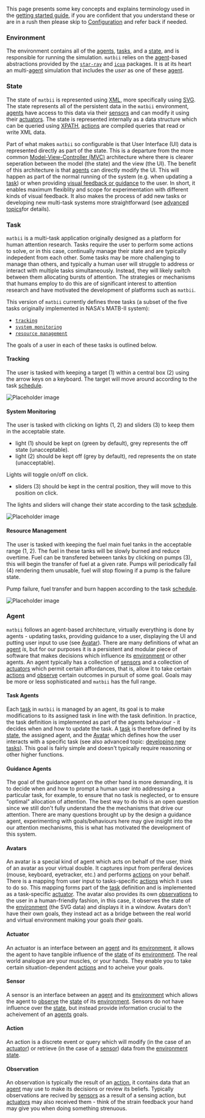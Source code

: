 This page presents some key concepts and explains terminology used in the [getting started guide](./index.md), if you are confident that you understand these or are in a rush then please skip to [Configuration](./configuration.md) and refer back if needed.

### Environment

The environment contains all of the [agents](#agent), [tasks](#task), and a [state](#state), and is responsible for running the simulation. `matbii` relies on the [agent](#agent)-based abstractions provided by the [`star-ray`](https://github.com/dicelab-rhul/star-ray) and [`icua`](https://github.com/dicelab-rhul/icua2) packages. It is at its heart an multi-[agent](#agent) simulation that includes the _user_ as one of these [agent](#agent). 

### State

The state of `matbii` is represented using [XML](https://en.wikipedia.org/wiki/XML), more specifically using [SVG](https://en.wikipedia.org/wiki/SVG). The state represents all of the persistent data in the `matbii` environment, [agents](#agent) have access to this data via their [sensors](#sensor) and can modify it using their [actuators](#actuator). The state is represented internally as a data structure which can be queried using [XPATH](https://en.wikipedia.org/wiki/XPath), [actions](#action) are compiled queries that read or write XML data. 

Part of what makes `matbii` so configurable is that User Interface (UI) data is represented directly as part of the state. This is a departure from the more common [Model-View-Controller (MVC)](https://en.wikipedia.org/wiki/Model–view–controller) architecture where there is clearer seperation between the model (the state) and the view (the UI). The benefit of this architecture is that [agents](#agent) can directly modify the UI. This will happen as part of the normal running of the system (e.g. when updating a [task](#task)) or when providing [visual feedback or guidance](#guidance-agents) to the user. In short, it enables maximum flexiblity and scope for experimentation with different kinds of visual feedback. It also makes the process of add new tasks or developing new multi-task systems more straightforward (see [advanced topics](../advanced/index.md)for details).

### Task

`matbii` is a multi-task application originally designed as a platform for human attention research. Tasks require the user to perform some actions to solve, or in this case, continually manage their state and are typically indepedent from each other. Some tasks may be more challenging to manage than others, and typically a human user will struggle to address or interact with multiple tasks simultaneously. Instead, they will likely switch between them allocating bursts of attention. The strategies or mechanisms that humans employ to do this are of significant interest to attention research and have motivated the development of platforms such as `matbii`.

This version of `matbii` currently defines three tasks (a subset of the five tasks originally implemented in NASA's MATB-II system):

- [`tracking`](#tracking)
- [`system monitoring`](#system-monitoring)
- [`resource management`](#resource-management)

The goals of a user in each of these tasks is outlined below.

#### Tracking

The user is tasked with keeping a target (1) within a central box (2) using the arrow keys on a keyboard. The target will move around according to the task [schedule](configuration.md#schedule-files). 

<img src="https://via.placeholder.com/150" alt="Placeholder image">

#### System Monitoring

The user is tasked with clicking on lights (1, 2) and sliders (3) to keep them in the acceptable state. 

- light (1) should be kept on (green by default), grey represents the off state (unacceptable).
- light (2) should be kept off (grey by default), red represents the on state (unacceptable).

Lights will toggle on/off on click.

- sliders (3) should be kept in the central position, they will move to this position on click.

The lights and sliders will change their state according to the task [schedule](configuration.md#schedule-files).

<img src="https://via.placeholder.com/150" alt="Placeholder image">

#### Resource Management

The user is tasked with keeping the fuel main fuel tanks in the acceptable range (1, 2). The fuel in these tanks will be slowly burned and reduce overtime. Fuel can be transfered between tanks by clicking on pumps (3), this will begin the transfer of fuel at a given rate. Pumps will periodically fail (4) rendering them unusable, fuel will stop flowing if a pump is the failure state.

Pump failure, fuel transfer and burn happen according to the task [schedule](configuration.md#schedule-files).  

<img src="https://via.placeholder.com/150" alt="Placeholder image">

### Agent

`matbii` follows an agent-based architecture, virtually everything is done by agents - updating tasks, providing guidance to a user, displaying the UI and putting user input to use (see [Avatar](#avatars)). There are many definitions of what an [agent](https://en.wikipedia.org/wiki/Software_agent) _is_, but for our purposes it is a persistent and modular piece of software that makes decisions which influence its [environment](#environment) or other agents. An agent typically has a collection of [sensors](#sensor) and a collection of [actuators](#actuator) which permit certain affordances, that is, allow it to take certain [actions](#action) and [observe](#observation) certain outcomes in pursuit of some goal. Goals may be more or less sophisticated and `matbii` has the full range. 

#### Task Agents

Each [task](#task) in `matbii` is managed by an agent, its goal is to make modifications to its assigned task in line with the task definition. In practice, the task definition is implemented as part of the agents behaviour - it decides when and how to update the task. A [task](#task) is therefore defined by its [state](#state), the assigned agent, and the [Avatar](#avatars) which defines how the user interacts with a specific task (see also advanced topic: [developing new tasks](../advanced/index.md)). This goal is fairly simple and doesn't typically require reasoning or other higher functions.

#### Guidance Agents

The goal of the guidance agent on the other hand is more demanding, it is to decide when and how to prompt a human user into addressing a particular task, for example, to ensure that no task is neglected, or to ensure "optimal" allocation of attention. The best way to do this is an open question since we still don't fully understand the the mechanisms that drive our attention. There are many questions brought up by the design a guidance agent, experimenting with goals/behaviours here may give insight into the our attention mechanisms, this is what has motivated the development of this system.

#### Avatars

An avatar is a special kind of agent which acts on behalf of the user, think of an avatar as your virtual double. It captures input from periferal devices (mouse, keyboard, eyetracker, etc.) and performs [actions](#action) on your behalf. There is a mapping from user input to tasks-specific [actions](#action) which it uses to do so. This mapping forms part of the [task](#task) definition and is implemented as a task-specific [actuator](#actuator). The avatar also provides its own [observations](#observation) to the user in a human-friendly fashion, in this case, it observes the state of the [environment](#environment) (the SVG data) and displays it in a window. Avatars don't have their own goals, they instead act as a bridge between the real world and virtual environment making your goals _their_ goals.

#### Actuator

An actuator is an interface between an [agent](#agent) and its [environment](#environment), it allows the agent to have tangible influence of the [state](#state) of its [environment](#environment). The real world analogue are your muscles, or your hands. They enable you to take certain situation-dependent [actions](#action) and to acheive your goals. 

#### Sensor

A sensor is an interface between an [agent](#agent) and its [environment](#environment) which allows the agent to [observe](#observation) the [state](#state) of its [environment](#environment). Sensors do not have influence over the [state](#state), but instead provide information crucial to the acheivement of an [agents](#agent) goals. 


#### Action

An action is a discrete event or query which will modify (in the case of an [actuator](#actuator)) or retrieve 
(in the case of a [sensor](#sensor)) data from the [environment](#environment) [state](#state).

#### Observation

An observation is typically the result of an [action](#action), it contains data that an [agent](#agent) may use to make its decisions or review its beliefs. Typically observations are recived by [sensors](#sensor) as a result of a sensing action, but [actuators](#actuator) may also received them - think of the strain feedback your hand may give you when doing something strenuous.
